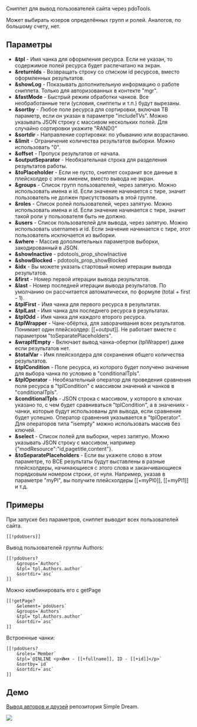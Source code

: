 Сниппет для вывод пользователей сайта через pdoTools.

Может выбирать юзеров определённых групп и ролей. Аналогов, по большому счету, нет.

## Параметры

* **&tpl** - Имя чанка для оформления ресурса. Если не указан, то содержимое полей ресурса будет распечатано на экран.
* **&returnIds** - Возвращать строку со списком id ресурсов, вместо оформленных результатов.
* **&showLog** - Показывать дополнительную информацию о работе сниппета. Только для авторизованных в контекте "mgr".
* **&fastMode** - Быстрый режим обработки чанков. Все необработанные теги (условия, сниппеты и т.п.) будут вырезаны.
* **&sortby** - Любое поле ресурса для сортировки, включая ТВ параметр, если он указан в параметре "includeTVs". Можно указывать JSON строку с массивом нескольких полей. Для случайно сортировки укажите "RAND()"
* **&sortdir** - Направление сортировки: по убыванию или возрастанию.
* **&limit** - Ограничение количества результатов выборки. Можно использовать "0".
* **&offset** - Пропуск результатов от начала.
* **&outputSeparator** - Необязательная строка для разделения результатов работы.
* **&toPlaceholder** - Если не пусто, сниппет сохранит все данные в плейсхолдер с этим именем, вместо вывода не экран.
* **&groups** - Список групп пользователей, через запятую. Можно использовать имена и id. Если значение начинается с тире, значит пользователь не должен присутствовать в этой группе.
* **&roles** - Список ролей пользователей, через запятую. Можно использовать имена и id. Если значение начинается с тире, значит такой роли у пользователя быть не должно.
* **&users** - Список пользователей для вывода, через запятую. Можно использовать usernames и id. Если значение начинается с тире, этот пользователь исключается из выборки.
* **&where** - Массив дополнительных параметров выборки, закодированный в JSON.
* **&showInactive** - pdotools_prop_showInactive
* **&showBlocked** - pdotools_prop_showBlocked
* **&idx** - Вы можете указать стартовый номер итерации вывода результатов.
* **&first** - Номер первой итерации вывода результатов.
* **&last** - Номер последней итерации вывода результатов. По умолчанию он рассчитается автоматически, по формуле (total + first - 1).
* **&tplFirst** - Имя чанка для первого ресурса в результатах.
* **&tplLast** - Имя чанка для последнего ресурса в результатах.
* **&tplOdd** - Имя чанка для каждого второго ресурса.
* **&tplWrapper** - Чанк-обёртка, для заворачивания всех результатов. Понимает один плейсхолдер: [[+output]]. Не работает вместе с параметром "toSeparatePlaceholders".
* **&wrapIfEmpty** - Включает вывод чанка-обертки (tplWrapper) даже если результатов нет.
* **&totalVar** - Имя плейсхолдера для сохранения общего количества результатов.
* **&tplCondition** - Поле ресурса, из которого будет получено значение для выбора чанка по условию в "conditionalTpls".
* **&tplOperator** - Необязательный оператор для проведения сравнения поля ресурса в "tplCondition" с массивом значений и чанков в "conditionalTpls".
* **&conditionalTpls** - JSON строка с массивом, у которого в ключах указано то, с чем будет сравниваться "tplCondition", а в значениях - чанки, которые будут использованы для вывода, если сравнение будет успешно. Оператор сравнения указывается в "tplOperator". Для операторов типа "isempty" можно использовать массив без ключей.
* **&select** - Список полей для выборки, через запятую. Можно указывать JSON строку с массивом, например {"modResource":"id,pagetitle,content"}.
* **&toSeparatePlaceholders** - Если вы укажете слово в этом параметре, то ВСЕ результаты будут выставлены в разные плейсхолдеры, начинающиеся с этого слова и заканчивающиеся порядковым номером строки, от нуля. Например, указав в параметре "myPl", вы получите плейсхолдеры [[+myPl0]], [[+myPl1]] и т.д.


## Примеры
При запуске без параметров, сниппет выводит всех пользователей сайта.
```
[[!pdoUsers]]
```

Вывод пользователей группы Authors:
```
[[!pdoUsers?
	&groups=`Authors`
	&tpl=`tpl.Authors.author`
	&sortdir=`asc`
]]
```

Можно комбинировать его с getPage
```
[[!getPage?
	&element=`pdoUsers`
	&groups=`Authors`
	&tpl=`tpl.Authors.author`
	&sortdir=`asc`
]]
```

Встроенные чанки:
```
[[!pdoUsers?
	&roles=`Member`
	&tpl=`@INLINE <p>Имя - [[+fullname]], ID - [[+id]]</p>`
	&sortby=`id`
	&sortdir=`asc`
]]
```

## Демо
[Вывод авторов и друзей](http://store.simpledream.ru/friends.html) репозитория Simple Dream.

<a rel="fancybox" href="http://st.bezumkin.ru/files/b/7/9/b792406326ccd13a79ce417c6e7d2306.png"><img src="http://st.bezumkin.ru/files/b/7/9/b792406326ccd13a79ce417c6e7d2306s.jpg" class="fancybox thumbnail center"></a>